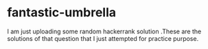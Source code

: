 # fantastic-umbrella
I am just uploading some random hackerrank solution .These are the solutions of that question that I just attempted for practice purpose.
